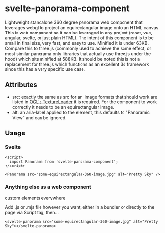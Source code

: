 # svelte-panorama-component

Lightweight standalone 360 degree panorama web component that leverages webgl to project an equirectangular image onto an HTML canvas. This is web component so it can be leveraged in any project (react, vue, angular, svelte, or just plain HTML). The intent of this component is to be small in final size, very fast, and easy to use. Minified it is under 63KB. Compare this to three.js (commonly used to achieve the same effect, or most similar panorama only libraries that actually use three.js under the hood) which sits minified at 588KB. It should be noted this is not a replacement for three.js which functions as an excellent 3d framework since this has a very specific use case.

## Attributes

- src: exactly the same as src for an <img> image formats that should work are listed in [OGL's TextureLoader](https://github.com/oframe/ogl/blob/0da03dd187f585d74975a50888dca0f75c3e409a/src/extras/TextureLoader.js#L81) it is required. For the component to work correctly it needs to be an equirectangular image.
- alt: an aria-label applied to the element, this defaults to "Panoramic View" and can be ignored.

## Usage

### Svelte

```
<script>
  import Panorama from 'svelte-panorama-component';
</script>

<Panorama src="some-equirectangular-360-image.jpg" alt="Pretty Sky" />
```

### Anything else as a web component

[custom elements everywhere](https://custom-elements-everywhere.com/)

Add .js or .mjs file however you want, either in a bundler or directly to the page via Script tag, then...

```
<svelte-panorama src="some-equirectangular-360-image.jpg" alt="Pretty Sky"></svelte-panorama>
```
